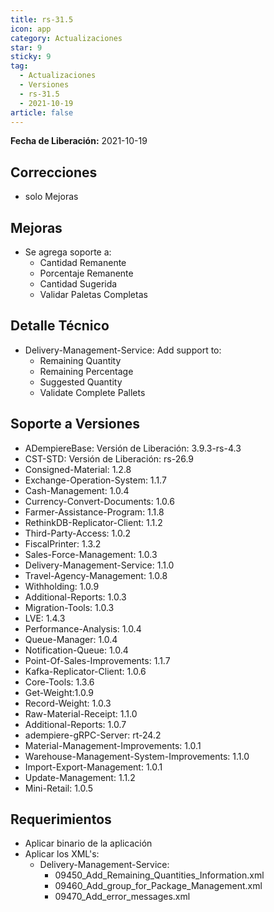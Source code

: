 ```yaml
---
title: rs-31.5
icon: app
category: Actualizaciones
star: 9
sticky: 9
tag:
  - Actualizaciones
  - Versiones
  - rs-31.5
  - 2021-10-19
article: false
---
```


**Fecha de Liberación:** 2021-10-19

## Correcciones

- solo Mejoras

## Mejoras

- Se agrega soporte a:
  - Cantidad Remanente
  - Porcentaje Remanente
  - Cantidad Sugerida
  - Validar Paletas Completas

## Detalle Técnico

- Delivery-Management-Service:
    Add support to:
  - Remaining Quantity
  - Remaining Percentage
  - Suggested Quantity
  - Validate Complete Pallets

## Soporte a Versiones

- ADempiereBase: Versión de Liberación: 3.9.3-rs-4.3
- CST-STD: Versión de Liberación: rs-26.9
- Consigned-Material: 1.2.8
- Exchange-Operation-System: 1.1.7
- Cash-Management: 1.0.4
- Currency-Convert-Documents: 1.0.6
- Farmer-Assistance-Program: 1.1.8
- RethinkDB-Replicator-Client: 1.1.2
- Third-Party-Access: 1.0.2
- FiscalPrinter: 1.3.2
- Sales-Force-Management: 1.0.3
- Delivery-Management-Service: 1.1.0
- Travel-Agency-Management: 1.0.8
- Withholding: 1.0.9
- Additional-Reports: 1.0.3
- Migration-Tools: 1.0.3
- LVE: 1.4.3
- Performance-Analysis: 1.0.4
- Queue-Manager: 1.0.4
- Notification-Queue: 1.0.4
- Point-Of-Sales-Improvements: 1.1.7
- Kafka-Replicator-Client: 1.0.6
- Core-Tools: 1.3.6
- Get-Weight:1.0.9
- Record-Weight: 1.0.3
- Raw-Material-Receipt: 1.1.0
- Additional-Reports: 1.0.7
- adempiere-gRPC-Server: rt-24.2
- Material-Management-Improvements: 1.0.1
- Warehouse-Management-System-Improvements: 1.1.0
- Import-Export-Management: 1.0.1
- Update-Management: 1.1.2
- Mini-Retail: 1.0.5

## Requerimientos

- Aplicar binario de la aplicación
- Aplicar los XML's:
  - Delivery-Management-Service:
    - 09450_Add_Remaining_Quantities_Information.xml
    - 09460_Add_group_for_Package_Management.xml
    - 09470_Add_error_messages.xml
